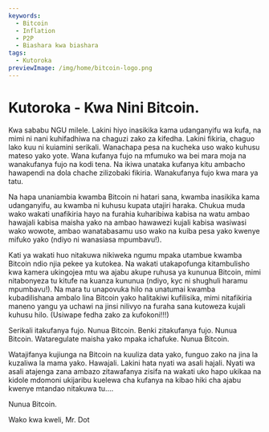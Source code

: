 ```yaml
---
keywords:
  - Bitcoin
  - Inflation
  - P2P
  - Biashara kwa biashara
tags:
  - Kutoroka
previewImage: /img/home/bitcoin-logo.png
---
```


# Kutoroka - Kwa Nini Bitcoin.

Kwa sababu NGU milele. Lakini hiyo inasikika kama udanganyifu wa kufa, na mimi ni nani kuhifadhiwa na chaguzi zako za kifedha.
Lakini fikiria, chaguo lako kuu ni kuiamini serikali. Wanachapa pesa na kucheka uso wako kuhusu mateso yako yote. Wana kufanya fujo na mfumuko wa bei mara moja na wanakufanya fujo na kodi tena. Na ikiwa unataka kufanya kitu ambacho hawapendi na dola chache zilizobaki fikiria. Wanakufanya fujo kwa mara ya tatu.

Na hapa unaniambia kwamba Bitcoin ni hatari sana, kwamba inasikika kama udanganyifu, au kwamba ni kuhusu kupata utajiri haraka. Chukua muda wako wakati unafikiria hayo na furahia kuharibiwa kabisa na watu ambao hawajali kabisa maisha yako na ambao hawawezi kujali kabisa wasiwasi wako wowote, ambao wanatabasamu uso wako na kuiba pesa yako kwenye mifuko yako (ndiyo ni wanasiasa mpumbavu!).

Kati ya wakati huo nitakuwa nikiweka ngumu mpaka utambue kwamba Bitcoin ndio njia pekee ya kutokea.
Na wakati utakapofunga kitambulisho kwa kamera ukingojea mtu wa ajabu akupe ruhusa ya kununua Bitcoin, mimi nitabonyeza tu kitufe na kuanza kununua (ndiyo, kyc ni shughuli haramu mpumbavu!).
Na mara tu unapovuka hilo na unatumai kwamba kubadilishana ambalo lina Bitcoin yako halitakiwi kufilisika, mimi nitafikiria maneno yangu ya uchawi na jinsi nilivyo na furaha sana kutoweza kujali kuhusu hilo.
(Usiwape fedha zako za kufokoni!!!)

Serikali itakufanya fujo. Nunua Bitcoin.
Benki zitakufanya fujo. Nunua Bitcoin.
Wataregulate maisha yako mpaka ichafuke. Nunua Bitcoin.

Watajifanya kujiunga na Bitcoin na kuuliza data yako, funguo zako na jina la kuzaliwa la mama yako. Hawajali. Lakini hata nyati wa asali hajali. Nyati wa asali atajenga zana ambazo zitawafanya zisifa na wakati uko hapo ukikaa na kidole mdomoni ukijaribu kuelewa cha kufanya na kibao hiki cha ajabu kwenye mtandao nitakuwa tu....

Nunua Bitcoin.

Wako kwa kweli,
Mr. Dot
